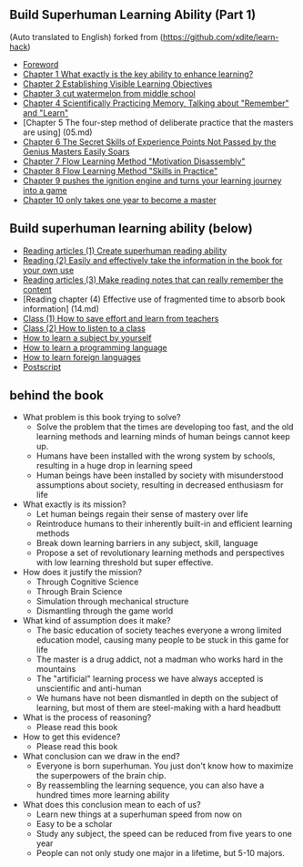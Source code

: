 ## Build Superhuman Learning Ability (Part 1)

(Auto translated to English) forked from (https://github.com/xdite/learn-hack)

- [Foreword](00.md)
- [Chapter 1 What exactly is the key ability to enhance learning? ](01.md)
- [Chapter 2 Establishing Visible Learning Objectives](02.md)
- [Chapter 3 cut watermelon from middle school](03.md)
- [Chapter 4 Scientifically Practicing Memory, Talking about "Remember" and "Learn"](04.md)
- [Chapter 5 The four-step method of deliberate practice that the masters are using] (05.md)
- [Chapter 6 The Secret Skills of Experience Points Not Passed by the Genius Masters Easily Soars](06.md)
- [Chapter 7 Flow Learning Method "Motivation Disassembly"](07.md)
- [Chapter 8 Flow Learning Method "Skills in Practice"](08.md)
- [Chapter 9 pushes the ignition engine and turns your learning journey into a game](09.md)
- [Chapter 10 only takes one year to become a master](10.md)

## Build superhuman learning ability (below)

- [Reading articles (1) Create superhuman reading ability](11.md)
- [Reading (2) Easily and effectively take the information in the book for your own use](12.md)
- [Reading articles (3) Make reading notes that can really remember the content](13.md)
- [Reading chapter (4) Effective use of fragmented time to absorb book information] (14.md)
- [Class (1) How to save effort and learn from teachers](15.md)
- [Class (2) How to listen to a class](16.md)
- [How to learn a subject by yourself](17.md)
- [How to learn a programming language](18.md)
- [How to learn foreign languages](19.md)
- [Postscript](20.md)

## behind the book

- What problem is this book trying to solve?
  - Solve the problem that the times are developing too fast, and the old learning methods and learning minds of human beings cannot keep up.
  - Humans have been installed with the wrong system by schools, resulting in a huge drop in learning speed
  - Human beings have been installed by society with misunderstood assumptions about society, resulting in decreased enthusiasm for life
- What exactly is its mission?
  - Let human beings regain their sense of mastery over life
  - Reintroduce humans to their inherently built-in and efficient learning methods
  - Break down learning barriers in any subject, skill, language
  - Propose a set of revolutionary learning methods and perspectives with low learning threshold but super effective.
- How does it justify the mission?
  - Through Cognitive Science
  - Through Brain Science
  - Simulation through mechanical structure
  - Dismantling through the game world
- What kind of assumption does it make?
  - The basic education of society teaches everyone a wrong limited education model, causing many people to be stuck in this game for life
  - The master is a drug addict, not a madman who works hard in the mountains
  - The "artificial" learning process we have always accepted is unscientific and anti-human
  - We humans have not been dismantled in depth on the subject of learning, but most of them are steel-making with a hard headbutt
- What is the process of reasoning?
  - Please read this book
- How to get this evidence?
  - Please read this book
- What conclusion can we draw in the end?
  - Everyone is born superhuman. You just don't know how to maximize the superpowers of the brain chip.
  - By reassembling the learning sequence, you can also have a hundred times more learning ability
- What does this conclusion mean to each of us?
  - Learn new things at a superhuman speed from now on
  - Easy to be a scholar
  - Study any subject, the speed can be reduced from five years to one year
  - People can not only study one major in a lifetime, but 5-10 majors.

